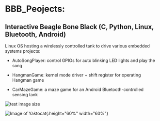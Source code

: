 # BBB_Peojects: 
## Interactive Beagle Bone Black (C, Python, Linux, Bluetooth, Android)


Linux OS hosting a wirelessly controlled tank to drive various embedded systems projects:

-  AutoSongPlayer: control GPIOs for auto blinking LED lights and play the song

- HangmanGame: kernel mode driver + shift register for operating Hangman game

-  CarMazeGame: a maze game for an Android Bluetooth-controlled sensing tank

 ![test image size](/img/post-bg-2015.jpg)

![Image of Yaktocat](https://github.com/Estheeeer/BBB_Projects/blob/master/pics/BBB_hardware.JPG){:height="60%" width="60%"}



